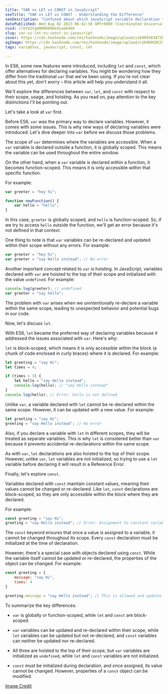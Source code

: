 ```yaml
---
title: "VAR vs LET vs CONST in JavaScript"
seoTitle: "VAR vs LET vs CONST - Understanding the Difference"
seoDescription: "Confused about which JavaScript variable declaration to use? Learn the key differences between VAR, LET, and CONST, and make informed decisions for cleaner"
datePublished: Wed Aug 02 2023 06:42:58 GMT+0000 (Coordinated Universal Time)
cuid: clktd2tqm000609mediae64k6
slug: var-vs-let-vs-const-in-javascript
cover: https://cdn.hashnode.com/res/hashnode/image/upload/v1690958387380/09010ea2-5cf3-44a9-a4c6-bfc07fb2acf2.jpeg
ogImage: https://cdn.hashnode.com/res/hashnode/image/upload/v1690958519601/ff30ab9f-f988-4586-bd09-3b468733936f.jpeg
tags: variables, javascript, const, let

---
```


In ES6, some new features were introduced, including `let` and `const`, which offer alternatives for declaring variables. You might be wondering how they differ from the traditional `var` that we've been using. If you're not clear about this yet, don't worry – this article will help you understand it all.

We'll explore the differences between `var`, `let`, and `const` with respect to their scope, usage, and hoisting. As you read on, pay attention to the key distinctions I'll be pointing out.

Let's take a look at `var` first.

Before ES6, `var` was the primary way to declare variables. However, it comes with some issues. This is why new ways of declaring variables were introduced. Let's dive deeper into `var` before we discuss those problems.

The scope of `var` determines where the variables are accessible. When a `var` variable is declared outside a function, it is globally scoped. This means the variable can be used throughout the entire window.

On the other hand, when a `var` variable is declared within a function, it becomes function-scoped. This means it is only accessible within that specific function.

For example:

```javascript
var greeter = "hey hi";

function newFunction() {
    var hello = "hello";
}
```

In this case, `greeter` is globally scoped, and `hello` is function-scoped. So, if we try to access `hello` outside the function, we'll get an error because it's not defined in that context.

One thing to note is that `var` variables can be re-declared and updated within their scope without any errors. For example:

```javascript
var greeter = "hey hi";
var greeter = "say Hello instead"; // No error
```

Another important concept related to `var` is hoisting. In JavaScript, variables declared with `var` are hoisted to the top of their scope and initialized with the value `undefined`. For example:

```javascript
console.log(greeter); // undefined
var greeter = "say hello";
```

The problem with `var` arises when we unintentionally re-declare a variable within the same scope, leading to unexpected behavior and potential bugs in our code.

Now, let's discuss `let`.

With ES6, `let` became the preferred way of declaring variables because it addressed the issues associated with `var`. Here's why:

`let` is block-scoped, which means it is only accessible within the block (a chunk of code enclosed in curly braces) where it is declared. For example:

```javascript
let greeting = "say Hi";
let times = 4;

if (times > 3) {
    let hello = "say Hello instead";
    console.log(hello); // "say Hello instead"
}
console.log(hello); // Error: hello is not defined
```

Unlike `var`, a variable declared with `let` cannot be re-declared within the same scope. However, it can be updated with a new value. For example:

```javascript
let greeting = "say Hi";
greeting = "say Hello instead"; // No error
```

Also, if you declare a variable with `let` in different scopes, they will be treated as separate variables. This is why `let` is considered better than `var` because it prevents accidental re-declarations within the same scope.

As with `var`, `let` declarations are also hoisted to the top of their scope. However, unlike `var`, `let` variables are not initialized, so trying to use a `let` variable before declaring it will result in a Reference Error.

Finally, let's explore `const`.

Variables declared with `const` maintain constant values, meaning their values cannot be changed or re-declared. Like `let`, `const` declarations are block-scoped, so they are only accessible within the block where they are declared.

For example:

```javascript
const greeting = "say Hi";
greeting = "say Hello instead"; // Error: Assignment to constant variable
```

The `const` keyword ensures that once a value is assigned to a variable, it cannot be changed throughout its scope. Every `const` declaration must be initialized at the time of declaration.

However, there's a special case with objects declared using `const`. While the variable itself cannot be updated or re-declared, the properties of the object can be changed. For example:

```javascript
const greeting = {
    message: "say Hi",
    times: 4
}

greeting.message = "say Hello instead"; // This is allowed and updates the value
```

To summarize the key differences:

* `var` is globally or function-scoped, while `let` and `const` are block-scoped.
    
* `var` variables can be updated and re-declared within their scope, while `let` variables can be updated but not re-declared, and `const` variables can neither be updated nor re-declared.
    
* All three are hoisted to the top of their scope, but `var` variables are initialized as `undefined`, while `let` and `const` variables are not initialized.
    
* `const` must be initialized during declaration, and once assigned, its value cannot be changed. However, properties of a `const` object can be modified.
    

[Image Credit](https://www.linkedin.com/pulse/let-vs-var-const-difference-between-javascript-manik-bajaj/)